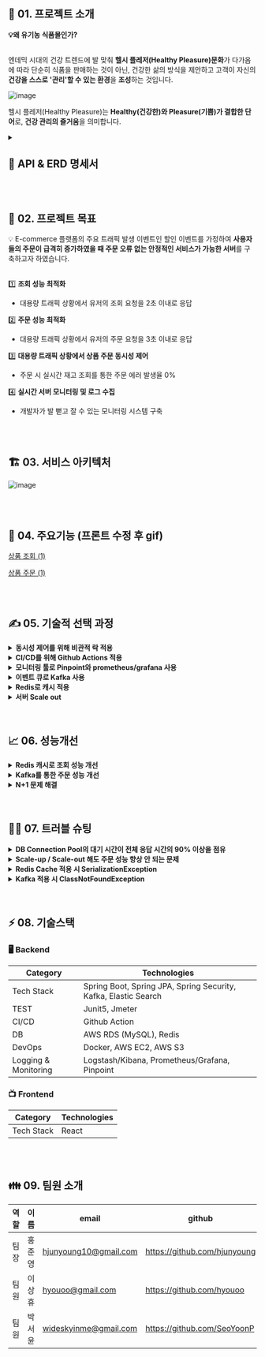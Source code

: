 ## 🧺 01. 프로젝트 <Pure Basket>소개

<aside>
<strong>💡왜 유기농 식품몰인가?</strong><br><br>

엔데믹 시대의 건강 트렌드에 발 맞춰 **헬시 플레저(Healthy Pleasure)문화**가 다가옴에 따라 단순히 식품을 판매하는 것이 아닌, 건강한 삶의 방식을 제안하고 고객이 자신의 **건강을 스스로 '관리'할 수 있는 환경**을 **조성**하는 것입니다. 

</aside>

![image](https://github.com/Pure-Basket/Pure-Basket-BE/assets/35479166/b270b460-a34b-44ee-97d8-7c6cd82d39ca)


헬시 플레저(Healthy Pleasure)는 **Healthy(건강한)와 Pleasure(기쁨)가 결합한 단어**로, **건강 관리의 즐거움**을 의미합니다.

<details>
<summary><h2>📖 API & ERD 명세서</h2></summary>
    <details>
        <summary><h3>📗 API</h3></summary>
        <img src="https://github.com/Pure-Basket/Pure-Basket-BE/assets/35479166/a4465539-ec8d-4f7a-9c3b-34a7bb7978c0" alt="API Image">
    </details>
    <details>
        <summary><h3>📙 ERD</h3></summary>
        <img src="https://github.com/Pure-Basket/Pure-Basket-BE/assets/35479166/71b0a737-82ea-44ba-823b-14046492575d" alt="ERD Image">
    </details>
</details>

<br>
<br>

## 🎯 02. 프로젝트 목표

<aside>
💡 E-commerce 플랫폼의 주요 트래픽 발생 이벤트인 할인 이벤트를 가정하여 <strong>사용자들의 주문이 급격히 증가하였을 때 주문 오류 없는 안정적인 서비스가 가능한 서버</strong>를 구축하고자 하였습니다.<br><br>

</aside>

1️⃣ **조회 성능 최적화**

- 대용량 트래픽 상황에서 유저의 조회 요청을 2초 이내로 응답 

2️⃣ **주문 성능 최적화**

- 대용량 트래픽 상황에서 유저의 주문 요청을 3초 이내로 응답 

3️⃣ **대용량 트래픽 상황에서 상품 주문 동시성 제어**

- 주문 시 실시간 재고 조회를 통한 주문 에러 발생율 0%

4️⃣ **실시간 서버 모니터링 및 로그 수집**

- 개발자가 발 뻗고 잘 수 있는 모니터링 시스템 구축

<br>
<br>

## 🏗️ 03. 서비스 아키텍처

![image](https://github.com/Pure-Basket/Pure-Basket-BE/assets/35479166/23c1746d-8575-482c-ac59-34563dc99c31)

<br>
<br>


## 🎢 04. 주요기능 (프론트 수정 후 gif)

[상품 조회 (1)](https://www.notion.so/1-f077751601634ad89e95a5dcc48e97c5?pvs=21)

[상품 주문 (1)](https://www.notion.so/1-9696260ea5714cf5b06a3bd9bf77b7d8?pvs=21)

<br>
<br>

## ✍️ 05. 기술적 선택 과정
<details>
<summary><strong>동시성 제어를 위해 비관적 락 적용</strong></summary>
<p>
💡 <strong>여러 유저가 같은 상품을 주문하는 경우 발생한 동시성 문제 해결을 위해 성능 비교를 통해 DB 비관적락 적용</strong>
</p>

<p><strong>의사 결정 과정</strong></p>

<p><strong>Lettuce을 이용한 분산락 VS Redisson을 이용한 분산락</strong></p>

<ul>
<li><strong>Lettuce를 이용한 분산락</strong>
    <ul>
    <li>spring-data-jpa의 기본 라이브러리를 이용해서 별도의 라이브러리 설치하지 않아도 됨</li>
    <li>spin lock 방식으로 동작해 동시에 많은 쓰레드가 락을 획득하려고 대기하는 경우엔 redis 서버에 부하가 갈 수 있다.</li>
    <li>retry 로직을 직접 구현해야 함</li>
    </ul>
</li>
<li><strong>Redisson을 이용한 분산락</strong>
    <ul>
    <li>spring에서 사용하기 위해 별도 라이브러리 설치 필요</li>
    <li>redis pub-sub 방식이라 lettuce에 비해 redis에 가해지는 부하가 적음</li>
    </ul>
</li>
</ul>

<p>⇒ 분산락을 사용한다면 Redisson을 사용하기로 결정</p>

<p><strong>Redis에 부하가 적은 redisson을 이용한 분산락과 비관적락을 사용한 경우 비교</strong></p>

<ul>
<li>10000개의 동시 요청이 들어오는 경우를 위한 test코드를 시행한 경우 Redis 분산락보다 비관적 락이 평균 1분 정도 더 빠르게 나옴.</li>
</ul>

<table>
    <thead>
    <tr>
        <th>Gradle 테스트 평균 속도</th>
        <th>redis 분산락(redisson)</th>
        <th>비관적락</th>
    </tr>
    </thead>
    <tbody>
    <tr>
        <td>동시에 10000개 요청</td>
        <td>5min 9sec</td>
        <td>3min 50sec</td>
    </tr>
    </tbody>
</table>

</details>
<details>
<summary><strong>CI/CD를 위해 Github Actions 적용</strong></summary>
<p>
💡 레퍼런스는 적지만, 빠르게 CI/CD를 구축할 수 있고, 현재 프로젝트 규모가 크지 않아서 Github Actions를 사용하기로 결정
</p>

<strong>Github Actions:</strong> 

<ul>
<li>별도의 서버 없이 Github에서 바로 실행 가능하고 초기 설정이 쉬움.</li>
<li>Jenkins에 비해 플러그인이나 레퍼런스가 적음.</li>
<li>작은 규모의 프로젝트 또는 간단한 워크플로우에 적합.</li>
</ul>

<strong>Jenkins:</strong> 

<ul>
<li>다양한 플러그인을 지원하고 자동화 테스트를 수행함.</li>
<li>대규모 프로젝트에서 빌드 파이프라인을 간단히 구성할 수 있음.</li>
<li>레퍼런스가 다양함.</li>
<li>초기 설정이 복잡하고, 별도의 서버를 구성해야 하며 러닝커브가 상대적으로 가파름.</li>
</ul>

</details>
<details>
<summary><strong>모니터링 툴로 Pinpoint와 prometheus/grafana 사용</strong></summary>
<p>
💡 초기 Prometheus/grafana를 사용하다가 어플리케이션의 병목 지점 파악을 위해 Pinpoint를 추가 도입
</p>

<strong>prometheus/grafana:</strong>

<ul>
<li>exporter로 모니터링 대상 시스템으로부터 pull 방식으로 메트릭을 받아오는 방식으로 동작</li>
<li>하나의 서비스만 모니터링하는 것이 아니라 연결된 다른 서비스들에 대한 모니터링</li>
<li>HA를 위한 이중화나 클러스터링이 불가능해서, thanos를 추가 설치해야함.</li>
<li>코드 레벨로 서비스의 병목 지점을 알려주지 않음.</li>
</ul>

<strong>Pinpoint:</strong>

<ul>
<li>어플리케이션의 병목 지점을 코드 레벨로 파악하여, 성능 저하 요소 및 문제 원인을 추적 가능함.</li>
<li>분산 시스템의 구성 맵과 노드 간의 트랜잭션 수를 한 눈에 파악 가능함.</li>
<li>특정 트랜잭션에서 실행된 메소드와 응답시간을 확인할 수 있고 어플리케이션의 오류나 예외 정보도 확인 가능</li>
</ul>

</details>
<details>
<summary><strong>이벤트 큐로 Kafka 사용</strong></summary>
<p>
💡 할인 이벤트 발생 시 이벤트 처리 API들의 서버 분리를 통하여 서버의 처리 성능을 개선하기 위해 Kafka 사용
</p>

<table>
<thead>
<tr>
<th></th>
<th>Kafka</th>
<th>RabbitMQ</th>
<th>Redis</th>
</tr>
</thead>
<tbody>
<tr>
<td>주문 내역 이벤트 보존 필요성</td>
<td>수신 확인 및 이벤트 별도 저장</td>
<td>수신 확인</td>
<td>수신 확인 없이 삭제</td>
</tr>
<tr>
<td>다수 API의 동시 처리 가능성</td>
<td>Pub/Sub 모델</td>
<td>기본적으로 단일 수신자 대상</td>
<td>Pub/Sub 모델</td>
</tr>
</tbody>
</table>

</details>
<details>
<summary><strong>Redis로 캐시 적용</strong></summary>
<p>
💡 랜딩 페이지의 조회 성능 개선을 위해 Redis의 caching 기능 사용
</p>

<table>
<thead>
<tr>
<th></th>
<th>Redis</th>
<th>Memcached</th>
</tr>
</thead>
<tbody>
<tr>
<td>사용목적 부합성 (Refresh Token, Caching)</td>
<td>사용 목적에 부합하며 다수의 활용 사례 있음</td>
<td>사용 목적에 부합하며 AWS Elasticache에서 지원</td>
</tr>
<tr>
<td>고가용성</td>
<td>Replication 구축 가능</td>
<td>Replication 불가</td>
</tr>
<tr>
<td>사용성</td>
<td>사용 경험 있음</td>
<td>사용 경험 없음, 스터디 필요</td>
</tr>
</tbody>
</table>

</details>
<details>
<summary><strong>서버 Scale out</strong></summary>
<p>
💡 트래픽 증가를 대비해 예비 서버 추가를 통한 Scale out시 로드밸런서로 AWS ALB 사용
</p>

<table>
<thead>
<tr>
<th></th>
<th>ALB</th>
<th>Nginx</th>
</tr>
</thead>
<tbody>
<tr>
<td>Scale-out 편의성</td>
<td>AWS의 Auto-scaling 활용 가능<br>Server 추가 시 target group에 추가로 간편하게 scale-out 가능</td>
<td>이벤트 시 수동 Scale-out 필요<br>server 추가 시에 설정 파일 직접 수정 필요</td>
</tr>
<tr>
<td>적정 리소스 할당성</td>
<td>트래픽에 따라 자원 할당</td>
<td>예상 트래픽과 다를 시 리소스 초과 또는 부족 발생 가능</td>
</tr>
<tr>
<td>HTTPS 적용</td>
<td>Certificate Manger로 HTTPS 적용 가능</td>
<td>HTTPS 적용을 위한 인증서 발금 및 설정 파일 직접 수정 필요</td>
</tr>
</tbody>
</table>

</details>

<br>
<br>

## 📈 06. 성능개선
<details>
<summary><strong>Redis 캐시로 조회 성능 개선</strong></summary>

랜딩페이지의 데이터를 불러올 때 Redis 캐시를 적용함으로써 홈페이지 조회 성능을 개선.

**테스트 환경:**

- **BE 서버:** t3.2xlarge
- **DB 서버:** db.t3.micro
- **Thread:** 1000명
- **Ramp-up time:** 1
- **Loop count:** 1

**테스트 결과:**

- **Redis Caching 적용 전:** 시나리오 테스트 결과 평균 응답시간 9445ms, TPS 59.31
- **Redis Caching 적용 후:** 시나리오 테스트 결과 평균 응답시간 1241ms, TPS 286.69

1000개의 쓰레드 요청에 대한 평균 응답시간 87% 개선됨.

<table>
<thead>
<tr>
<th></th>
<th>평균 응답시간</th>
<th>TPS</th>
</tr>
</thead>
<tbody>
<tr>
<td>Redis Cache X</td>
<td>9445ms</td>
<td>59.31</td>
</tr>
<tr>
<td>Redis Cache O</td>
<td>1241ms</td>
<td>286.69</td>
</tr>
</tbody>
</table>

</details>
<details>
<summary><strong>Kafka를 통한 주문 성능 개선</strong></summary>

카프카를 통해 주문을 받으면 우선적으로 재고를 차감하고, 주문 결과 저장, 장바구니 삭제 등의 작업은 비동기적으로 카프카 consumer에서 처리함으로 주문 로직에 대한 성능 개선.

**카프카 적용 전/후 성능 지표**

**테스트 환경:**

- **BE 서버:** t3.2xlarge
- **DB 서버:** db.t3.micro
- **Thread:** 1000명
- **Ramp-up time:** 1
- **Loop count:** 1

**테스트 결과:**

- **카프카 적용 전:** 시나리오 테스트 결과 평균 응답시간 5480ms
- **카프카 적용 후:** 시나리오 테스트 결과 평균 응답시간 2100ms

1000개의 쓰레드 요청에 대한 평균 응답시간 61% 개선됨.

<table>
<thead>
<tr>
<th></th>
<th>평균 응답시간</th>
<th>TPS</th>
</tr>
</thead>
<tbody>
<tr>
<td>카프카 적용 전</td>
<td>5480ms</td>
<td>32.54</td>
</tr>
<tr>
<td>카프카 적용 후</td>
<td>2100ms</td>
<td>68.1</td>
</tr>
</tbody>
</table>

<img src="https://github.com/Pure-Basket/Pure-Basket-BE/assets/35479166/aae597cb-f4e0-4773-b756-5a78829fbd11" alt="Kafka 성능 개선 이미지">

</details>
<details>
<summary><strong>N+1 문제 해결</strong></summary>
<p>
💡 Product 테이블 조회 시 연관된 Image, Purchase, Cart 테이블에서 N+1 문제 발생
</p>

<details>
<summary><strong>Product - Image</strong></summary>
<p>
💡 <strong>@BatchSize를 이용하여 N+1 문제 해결</strong>
</p>

- Product와 Image는 1:N 양방향 관계
- 상품들을 조회하는 페이지에서 조회된 상품 수만큼 연관된 image를 조회하는 N+1 문제 발생

**해결 방법**

- Fetch Join, @BatchSize, @Fetch(FetchMode.SUBSELECT) 비교

|  | 테스트 평균 응답속도(1번) | 특이 사항 |
| --- | --- | --- |
| fetch join | 617ms | 기존 Pagination 에서 사용하던 LIMIT 구문이 등장하지 않음<br>firstResult/maxResults specified with collection fetch; applying in memory 경고 로그 발생<br>Fetch join 하는 image가 collection 데이터라 조회하는 데이터가 매번 달라지기 때문에 limit 구문을 사용할 수 없고 모든 데이터를 조회한 후에 memory에서 페이지 처리하기 때문에 메모리 문제 발생 가능 |
| @BatchSize() | 652ms | 항상 @BatchSize(size = n)에서 설정한 숫자만큼의 product와 관련된 image를 조회함.<br>purebasket 서버스에서는 렌딩 페이지나 레시피 페이지 등에서 보여주는 상품의 개수가 달라서, 항상 n개의 상품에 대한 image를 조회하는 것은 적합하지 않을 수도 있다. |
| @Fetch(FetchMode.SUBSELECT) | 622ms | Subquery를 포함하면 8개의 쿼리로 @BatchSize를 사용했을 때보다 쿼리가 많음. |

- FetchJoin은 collection을 fetch join 하는 경우 메모리 성능 이슈가 발생할 수 있으므로 @BatchSize나 @Fetch(FetchMode.SUBSELECT)를 이용하기로 함.

- @BatchSize()와 @Fetch(FetchMode.SUBSELECT) 비교

| 평균 응답 속도(ms) | 100 명 동시 요청 | 500명 동시 요청 | 1000명 동시 요청 |
| --- | --- | --- | --- |
| @BatchSize() | 534.2 | 2544.0 | 6309.39 |
| @Fetch(FetchMode.SUBSELECT) | 651.7 | 3144.4 | 6724.22 |

- 페이지마다 조회해야 하는 상품의 개수가 달라서 @BatchSize를 사용하면 필요 이상의 상품 조회가 있을 수 있지만, 테스트 결과 @Fetch(FetchMode.SUBSELECT)보다 성능이 좋아서 @BatchSize를 이용하기로 함.

```java
@Entity
@Getter
@Table(name = "product")
@NoArgsConstructor(access = AccessLevel.PROTECTED)
public class Product {
    @BatchSize(size = 21)
    @OneToMany(mappedBy = "product", cascade = CascadeType.ALL, orphanRemoval = true)
    private List<Image> images = new ArrayList<>();
}
```
</p>
</details>
<details>
<summary><strong>Product - Purchase</strong></summary>
<p>
- Product와 Purchase는 1:N 단방향 관계(Purchase에서만 Product 조회 가능)
- 유저 별 주문 내역을 조회하는 페이지에서 조회된 주문 내역 수만큼 연관된 product를 조회하는 N+1 문제 발생

**해결 방법**

- Fetch Join

    purchase 서비스는 pagination을 사용하고 있지만, fetch join 되는 대상인 Purchase가 collection이 아니기 때문에 Fetch Join을 사용해도 문제 없음(OutOfMemoryError 발생하지 않음)

```java
@Repository
public interface PurchaseRepository extends JpaRepository<Purchase, Long> {

    @Query("SELECT p FROM Purchase p JOIN FETCH p.product WHERE p.member = :member")
    Page<Purchase> findAllByMember(Member member, Pageable pageable);

}
```
</p>
</details>
<details>
<summary><strong>Product - Cart</strong></summary>
<p>
- Product와 Cart는 1:N 단방향 관계(Cart에서만 Product 조회 가능)
- 유저 별 장바구니 내역을 조회하는 페이지에서 조회된 장바구니 내역 수만큼 연관된 product를 조회하는 N+1 문제 발생

**해결 방법**

- Fetch Join
    
    cart 서비스는 pagination을 사용하고 있지 않음
    
    pagination을 사용한다고 해도, fetch join 되는 대상인 Product가 collection이 아니기 때문에 Fetch Join을 사용해도 문제 없음(OutOfMemoryError 발생하지 않음)
    
```java
@Repository
public interface CartRepository extends JpaRepository<Cart, Long> {

  @Query("SELECT c FROM Cart c JOIN FETCH c.product WHERE c.member = :member")
  List<Cart> findAllByMember(Member member);
  
}
```
</p>
</details>
</details>

<br>
<br>

## 😵‍💫 07. 트러블 슈팅
<details>
<summary><strong>DB Connection Pool의 대기 시간이 전체 응답 시간의 90% 이상을 점유</strong></summary>

<p>
💡 초당 1000개의 주문 요청 테스트 결과 병목구간이 HikariCP의 getConnection() 메서드인 것을 발견하고 병목구간 해소 시도
</p>

- **테스트 환경:**
    - **BE 서버:** 1EA x t3.xlarge
    - **DB 서버:** 1EA x db.t3.micro (connection pool = 60)
    - **Thread:** 1000명 / Ramp-up time: 1s / loop count: 1
    
    ![image](https://github.com/Pure-Basket/Pure-Basket-BE/assets/35479166/5aa75571-6252-44e5-b9ac-d68fae5c28bf)
    
- **트러블 슈팅 과정:**
    - 스프링의 기본 설정으로 max pool size와 minimum idle이 10인 것을 확인
    - AWS RDS 서버 확인 결과 DB의 최대 connection은 60인 것을 확인
        
        ![image](https://github.com/Pure-Basket/Pure-Basket-BE/assets/35479166/2b3c21a3-9dc0-4b64-b90d-51a63016dd2d)
        
    - BE 서버의 connection pool 사이즈 증가에 대한 trade-off는 메모리 점유인 것을 확인
    - BE 서버 시스템의 메모리는 여유가 있는 것을 확인하고 connection pool 사이즈 확장
    
    ```bash
    spring.datasource.hikari.maximum-pool-size=60
    spring.datasource.hikari.minimum-idle=60
    ```
    
- **결론:**
    - HikariCP에서 병목구간 지속됨
    - 현재 서버 구성의 한계인 60개의 connection으로는 초당 1000개의 주문을 처리할 수 없음을 인식 → BE/DB 서버 Scale up 결정

</details>
<details>
<summary><strong>Scale-up / Scale-out 해도 주문 성능 향상 안 되는 문제</strong></summary>

<aside>
💡 **DB 서버 scale-up 및 BE 서버를 두 대로 scale-out했지만 주문 성능이 크게 향상되지 않음**
</aside>

**scale up 전후 테스트 결과**

테스트 환경: 

- BE 서버 - 2EA x t3.2xlarge
- DB 서버 - 1EA x db.t3.xlarge (connection pool = 1600)
- Thread : 2000명 / Ramp-up time : 1s / loop count : 1

테스트 결과

|  | 평균 응답시간 | TPS |
| --- | --- | --- |
| BE 서버 1대 | 4410ms | 70.62 |
| BE 서버 2대 | 3010ms | 83.16 |

- 현재 재고 관리는 카프카에 이벤트를 전달하기 전에 처리하고 재고 차감을 위해 비관적 락 사용중
- Pinpoint 확인 결과 HikariCP 의 getConnection() 메서드 실행 시간이 2~3초 정도 걸림
- Connection pool 사이즈 조정하면서 test를 수행했지만 connection pool 커지면 getConnection() 에 걸리는 시간은 줄지만, 락을 얻기 위해 대기하는 시간이 증가해서 성능이 크게 향상 되지 않음

**HikariCP Connection Pool size 별 테스트 결과**

테스트 환경: 

- 서버 구성 - 2EA t3.2xlarge | rds - db.t3.xlarge
- Thread : 2000명 / Ramp-up time : 1s / loop count : 1

| Connection Pool size | 10 | 50 | 100 | 150 | 200 |
| --- | --- | --- | --- | --- | --- |
| TPS | 86.76 | 75.11 | 70.89 | 80.86 | 69.24 |
| 평균 응답시간 | 3.00sec | 3.38sec | 3.41sec | 2.81sec | 3.18sec |

**Connection Pool이 10인 경우**

DB Connection Pool의 대기 시간은 4684ms로 전체 실행 시간의 97%, 락을 얻기 위한 stock을 조회하는 sql을 실행할 때 걸리는 시간이 154ms로 전체의 3%를 차지함.

![Connection Pool 10](https://github.com/Pure-Basket/Pure-Basket-BE/assets/35479166/b0651c88-f910-47c9-9d39-54d24653d150)

**Connection Pool이 100인 경우**

DB Connection Pool의 대기 시간은 2730ms로 전체의 57%, 락을 얻기 위한 stock을 조회하는 sql을 실행할 때 걸리는 시간이 2014ms로 42%를 차지함.

![Connection Pool 100](https://github.com/Pure-Basket/Pure-Basket-BE/assets/35479166/fed820de-bf7a-45dc-987e-df485621b2dd)

**Connection Pool이 200인 경우**

DB Connection Pool의 대기 시간은 없지만, 락을 얻기 위한 stock을 조회하는 sql을 실행할 때 걸리는 시간이 3933ms로 전체의 99%를 차지함.

![Connection Pool 200](https://github.com/Pure-Basket/Pure-Basket-BE/assets/35479166/ef2fc433-fd97-4fcb-a296-f626cebc9d1f)

- 결론
    Connection Pool을 증가시키면 BE 서버의 DB Connection 대기시간은 0ms가 되었으나, 비관적락이 적용된 stock 테이블 조회 쿼리의 응답 시간 증가함.
    connection pool이 충분해도 비관적 락을 얻기 위해 대기하는 시간이 병목의 원인임.
    해결하기 위해선 재고 관리를 위해 락을 얻는 로직을 consumer에서 구현해야 함.
</details>
<details>
<summary><strong>Redis Cache 적용 시 SerializationException</strong></summary>
랜딩 페이지 상품 조회 API에 redis cache를 적용하고 redis 에 저장된 값을 불러올 때 Serialization 문제 발생
    
```java
Could not read JSON:Cannot construct instance of `org.springframework.data.domain.PageImpl` (no Creators, like default constructor,      exist): cannot deserialize from Object value
```
    
문제가 발생하는 이유는 Jackson이나 Gson 같은 직렬화/역직렬화 라이브러리들이 보통 기본 생성자나 getter/settter를 기반으로 직렬화/역직렬화를 수행하는데, PageImpl에 Creator가 없어서 Object로 deserialize할 수 없어서 생김

@JsonCreator로 PageImpl에 대한 Constructor를 만들어 역직렬화시에 사용할 수 있도록 해서 해결

```java
@JsonIgnoreProperties(ignoreUnknown = true, value = {"pageable"})
public class RestPageImpl<T> extends PageImpl<T> {
    @JsonCreator(mode = JsonCreator.Mode.PROPERTIES)
    private RestPageImpl(@JsonProperty("content") List<T> content,
                         @JsonProperty("number") int number,
                         @JsonProperty("size") int size,
                         @JsonProperty("totalElements") Long totalElements) {
        super(content, PageRequest.of(number, size), totalElements);
    }

    private RestPageImpl(Page<T> page) {
        super(page.getContent(), page.getPageable(), page.getTotalElements());
    }

    public static<T> RestPageImpl<T> from(Page<T> page) {
        return new RestPageImpl<T>(page);
    }
}
```
</details>
<details>
    <summary><strong>Kafka 적용 시 ClassNotFoundException</strong></summary>
    카프카 컨슈머 서버를 분리한 후 컨슈머에서 ClassNotFoundException 발생

```java
failed to resolve class name. Class not found 
[com.example.purebasketbe.domain.purchase.dto.KafkaPurchaseDto]
```
직렬화/역직렬화 과정에서는 package 이름까지 포함하기 때문에, producer에서 serialize할 때 class의 fullname을 사용하므로 consumer에서 deserialize할 때 class is not in the trusted packages 에러가 발생하는 것

해결방법

JsonDeserializer에 setRemoveTypeHeaders 추가

카프카에서 메시지를 전송할 때 headers에 metadata를 담아서 보내는데, 이 때 담기는 metadata에 target type을 포함함.(target type은 전송하고자하는 객체의 패키지명)

consumerFactory에서 useHeadersIfPresent 값을 false로 지정하여 역직렬화에서 header에 담긴 패키지명을 사용하지 않도록 설정하여 해결
```java
@Bean
public ConsumerFactory<String, KafkaPurchaseDto> consumerFactory() {
    Map<String, Object> configs = new HashMap<>();

    configs.put(ConsumerConfig.AUTO_OFFSET_RESET_CONFIG, "earliest");

    return new DefaultKafkaConsumerFactory<>(configs, new StringDeserializer(),
            new JsonDeserializer<>(KafkaPurchaseDto.class, false)
    );
}
```
</details>

<br>
<br>

## ⚡ 08. 기술스택

### 🖥️ Backend

| Category      | Technologies                          |
|---------------|---------------------------------------|
| Tech Stack    | Spring Boot, Spring JPA, Spring Security, Kafka, Elastic Search |
| TEST          | Junit5, Jmeter                        |
| CI/CD         | Github Action                         |
| DB            | AWS RDS (MySQL), Redis                |
| DevOps        | Docker, AWS EC2, AWS S3               |
| Logging & Monitoring | Logstash/Kibana, Prometheus/Grafana, Pinpoint |

### 📺 Frontend

| Category      | Technologies                          |
|---------------|---------------------------------------|
| Tech Stack    | React |

<br>
<br>

## 👪 09. 팀원 소개

| 역할 | 이름 | email | github | 기술 블로그 |
| --- | --- | --- | --- | --- |
| 팀장 | 홍준영 | hjunyoung10@gmail.com | https://github.com/hjunyoung | https://hjunyoung.github.io/ |
| 팀원 | 이상휴 | hyouoo@gmail.com | https://github.com/hyouoo | https://devlog1921.tistory.com/ |
| 팀원 | 박서윤 | wideskyinme@gmail.com | https://github.com/SeoYoonP | https://velog.io/@wideskyinme/posts |
